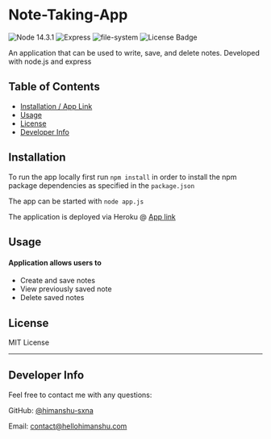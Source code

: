 # Note-Taking-App

![Node 14.3.1](https://img.shields.io/badge/node-14.3.1-red)
![Express](https://img.shields.io/badge/npm-express-orange)
![file-system](https://img.shields.io/badge/npm-file--system-orange)
![License Badge](https://img.shields.io/badge/license-MIT-green)

An application that can be used to write, save, and delete notes. Developed with node.js and express

## Table of Contents

  - [Installation / App Link](#installation)
  - [Usage](#usage)
  - [License](#license)
  - [Developer Info](#developer-info)

## <a name="installation"></a>Installation

To run the app locally first run `npm install` in order to install the npm package dependencies as specified in the `package.json`

The app can be started with `node app.js`

The application is deployed via Heroku @ [App link](https://guarded-scrubland-90796.herokuapp.com/)

## <a name="usage"></a>Usage

#### Application allows users to  

- Create and save notes
- View previously saved note
- Delete saved notes

## <a name="license"></a>License

MIT License

---

## <a name="developer-info"></a>Developer Info

Feel free to contact me with any questions:

GitHub: [@himanshu-sxna](https://github.com/himanshu-sxna)

Email: contact@hellohimanshu.com  